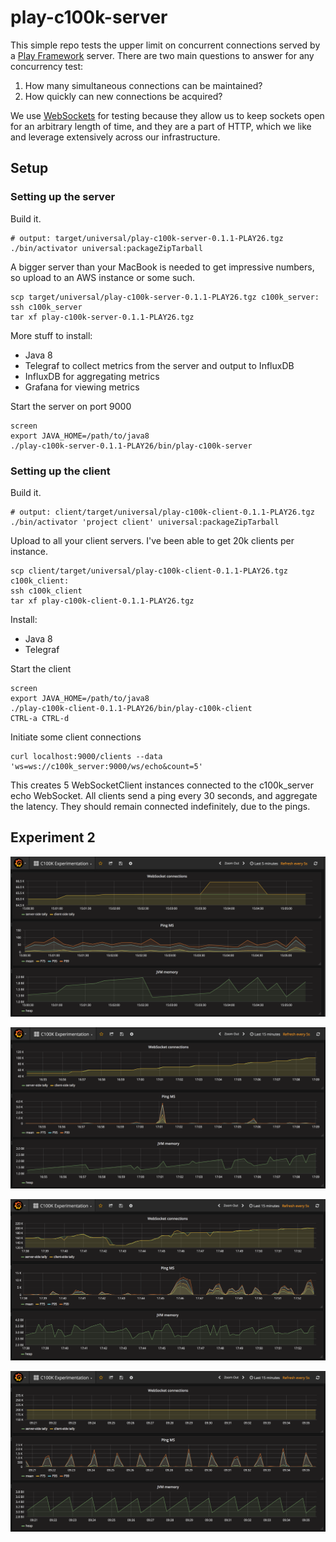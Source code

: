 play-c100k-server
=================

This simple repo tests the upper limit on concurrent connections
served by a [Play Framework](https://www.playframework.com/) server.
There are two main questions to answer for any concurrency test:

1. How many simultaneous connections can be maintained?
2. How quickly can new connections be acquired?

We use [WebSockets](https://developer.mozilla.org/en-US/docs/Web/API/WebSockets_API) for testing
because they allow us to keep sockets open for an arbitrary length of time,
and they are a part of HTTP,
which we like and leverage extensively across our infrastructure.


Setup
-----


### Setting up the server

Build it.

    # output: target/universal/play-c100k-server-0.1.1-PLAY26.tgz
    ./bin/activator universal:packageZipTarball

A bigger server than your MacBook is needed to get impressive numbers,
so upload to an AWS instance or some such.

    scp target/universal/play-c100k-server-0.1.1-PLAY26.tgz c100k_server:
    ssh c100k_server
    tar xf play-c100k-server-0.1.1-PLAY26.tgz

More stuff to install:

* Java 8
* Telegraf to collect metrics from the server and output to InfluxDB
* InfluxDB for aggregating metrics
* Grafana for viewing metrics

Start the server on port 9000

    screen
    export JAVA_HOME=/path/to/java8
    ./play-c100k-server-0.1.1-PLAY26/bin/play-c100k-server


### Setting up the client

Build it.

    # output: client/target/universal/play-c100k-client-0.1.1-PLAY26.tgz
    ./bin/activator 'project client' universal:packageZipTarball

Upload to all your client servers.
I've been able to get 20k clients per instance.

    scp client/target/universal/play-c100k-client-0.1.1-PLAY26.tgz c100k_client:
    ssh c100k_client
    tar xf play-c100k-client-0.1.1-PLAY26.tgz

Install:

* Java 8
* Telegraf

Start the client

    screen
    export JAVA_HOME=/path/to/java8
    ./play-c100k-client-0.1.1-PLAY26/bin/play-c100k-client
    CTRL-a CTRL-d

Initiate some client connections

    curl localhost:9000/clients --data 'ws=ws://c100k_server:9000/ws/echo&count=5'

This creates 5 WebSocketClient instances connected to the c100k_server echo WebSocket.
All clients send a ping every 30 seconds, and aggregate the latency.
They should remain connected indefinitely, due to the pings.

Experiment 2
------------

![65k open files limit](./images/1._65k_files_limit.png "65k open files limit")

![100k connections](./images/2._100k_connections.png "100k connections")

![200k connections](./images/3._200k_connections.png "200k connections")

![200k 8 hours later](./images/4._200k_14_hours_later.png "200k 8 hours later")
